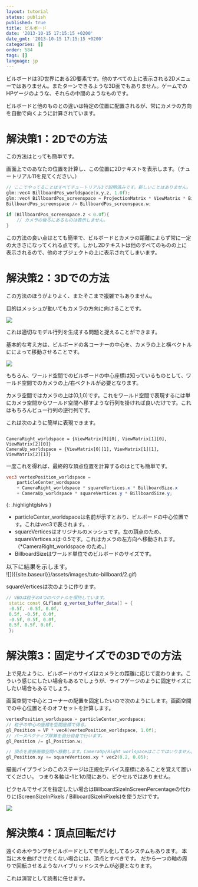 ```yaml
---
layout: tutorial
status: publish
published: true
title: ビルボード
date: '2013-10-15 17:15:15 +0200'
date_gmt: '2013-10-15 17:15:15 +0200'
categories: []
order: 584
tags: []
language: jp
---
```


ビルボードは3D世界にある2D要素です。他のすべての上に表示される2Dメニューではありません。またターンできるような3D面でもありません。ゲームでのHPゲージのような、それらの中間のようなものです。

ビルボードと他のものとの違いは特定の位置に配置されるが、常にカメラの方向を自動で向くように計算されています。

 

# 解決策1：2Dでの方法

この方法はとっても簡単です。

画面上でのあなたの位置を計算し、この位置に2Dテキストを表示します。（チュートリアル11を見てください。）

``` cpp
// ここでやってることはすべてチュートリアル3で説明済みです。新しいことはありません。
glm::vec4 BillboardPos_worldspace(x,y,z, 1.0f);
glm::vec4 BillboardPos_screenspace = ProjectionMatrix * ViewMatrix * BillboardPos_worldspace;
BillboardPos_screenspace /= BillboardPos_screenspace.w;

if (BillboardPos_screenspace.z < 0.0f){
    // カメラの後ろにあるものは表示しません。
}
```

この方法の良い点はとても簡単で、ビルボードとカメラの距離によらず常に一定の大きさになってくれる点です。しかし2Dテキストは他のすべてのものの上に表示されるので、他のオブジェクトの上に表示されてしまいます。

 

# 解決策2：3Dでの方法

この方法のほうがよりよく、またそこまで複雑でもありません。

目的はメッシュが動いてもカメラの方向に向けることです。

![]({{site.baseurl}}/assets/images/tuto-billboard/2a.gif)


これは適切なモデル行列を生成する問題と捉えることができます。

基本的な考え方は、ビルボードの各コーナーの中心を、カメラの上と横ベクトルにによって移動させることです。

 

![]({{site.baseurl}}/assets/images/tuto-billboard/principle.png)


 

もちろん、ワールド空間でのビルボードの中心座標は知っているものとして、ワールド空間でのカメラの上/右ベクトルが必要となります。

カメラ空間ではカメラの上は(0,1,0)です。これをワールド空間で表現するには単にカメラ空間からワールド空間へ移すような行列を掛ければ良いだけです。これはもちろんビュー行列の逆行列です。

これは次のように簡単に表現できます。
```

CameraRight_worldspace = {ViewMatrix[0][0], ViewMatrix[1][0], ViewMatrix[2][0]}
CameraUp_worldspace = {ViewMatrix[0][1], ViewMatrix[1][1], ViewMatrix[2][1]}
```

一度これを得れば、最終的な頂点位置を計算するのはとても簡単です。

``` glsl
vec3 vertexPosition_worldspace =
    particleCenter_wordspace
    + CameraRight_worldspace * squareVertices.x * BillboardSize.x
    + CameraUp_worldspace * squareVertices.y * BillboardSize.y;
```
{: .highlightglslvs }

* particleCenter_worldspaceは名前が示すとおり、ビルボードの中心位置です。これはvec3で表されます。.
* squareVerticesはオリジナルのメッシュです。左の頂点のため、squareVertices.xは-0.5です。これはカメラの左方向へ移動されます。（*CameraRight_worldspace のため。）
* BillboardSizeはワールド単位でのビルボードのサイズです。

<div><span style="font-size: medium;"><span style="line-height: 24px;">以下に結果を示します。 </span></span><span style="font-size: 16px;"> </span></div>
![]({{site.baseurl}}/assets/images/tuto-billboard/2.gif)


 

squareVerticesは次のように作ります。

``` cpp
// VBOは粒子の4つのベクトルを保持しています。
 static const GLfloat g_vertex_buffer_data[] = {
 -0.5f, -0.5f, 0.0f,
 0.5f, -0.5f, 0.0f,
 -0.5f, 0.5f, 0.0f,
 0.5f, 0.5f, 0.0f,
 };
```

# 解決策3：固定サイズでの3Dでの方法

上で見たように、ビルボードのサイズはカメラとの距離に応じて変わります。こういう感じにしたい場合もあるでしょうが、ライフゲージのように固定サイズにしたい場合もあるでしょう。

画面空間で中心とコーナーの配置を固定したいので次のようにします。画面空間での中心位置とそのオフセットを計算します。

``` cpp
vertexPosition_worldspace = particleCenter_wordspace;
// 粒子の中心の座標を空間座標で得る。
gl_Position = VP * vec4(vertexPosition_worldspace, 1.0f);
// パースペクティブ除算を自分自身で行います。
gl_Position /= gl_Position.w;

// 頂点を直接画面空間へ移動します。CameraUp/Right_worlspaceはここではいりません。
gl_Position.xy += squareVertices.xy * vec2(0.2, 0.05);
```

描画パイプラインのこのステージは正規化デバイス座標にあることを覚えて置いてください。
つまり各軸は-1と1の間にあり、ピクセルではありません。

ピクセルでサイズを指定したい場合はBillboardSizeInScreenPercentageの代わりに(ScreenSizeInPixels / BillboardSizeInPixels)を使うだけです。

 

![]({{site.baseurl}}/assets/images/tuto-billboard/3.gif)


 

# 解決策4：頂点回転だけ

遠くの木やランプをビルボードとしてモデル化してるシステムもあります。
本当に木を曲げさせたくない場合には、頂点とすべきです。
だから一つの軸の周りで回転させるようなハイブリッドシステムが必要となります。

これは演習として読者に任せます。

 

 
